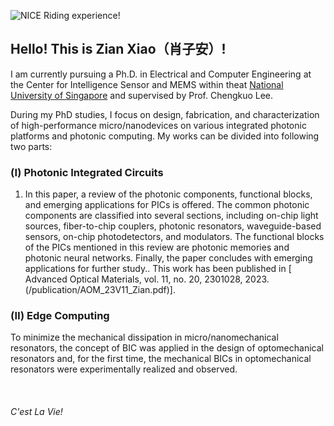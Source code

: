![NICE Riding experience!](/picture/2024_riding_Singapore.jpg) 
## Hello! This is Zian Xiao（肖子安）! 


I am currently pursuing a Ph.D. in Electrical and Computer Engineering at the Center for Intelligence Sensor and MEMS within theat [National University of Singapore](https://www.ece.nus.edu.sg/stfpage/elelc/home.html) and supervised by Prof. Chengkuo Lee. 


During my PhD studies, I focus on design, fabrication, and characterization of high-performance micro/nanodevices on various integrated photonic platforms and photonic computing. My works can be divided into following two parts:

### (Ⅰ) Photonic Integrated Circuits
1. In this paper, a review of the photonic components, functional blocks, and emerging applications for PICs is offered. The common photonic components are classified into several sections, including on-chip light sources, fiber-to-chip couplers, photonic resonators, waveguide-based sensors, on-chip photodetectors, and modulators. The functional blocks of the PICs mentioned in this review are photonic memories and photonic neural networks. Finally, the paper concludes with emerging applications for further study.. This work has been published in [ Advanced Optical Materials, vol. 11, no. 20, 2301028, 2023.(/publication/AOM_23V11_Zian.pdf)].


### (Ⅱ) Edge Computing
To minimize the mechanical dissipation in micro/nanomechanical resonators, the concept of BIC was applied in the design of optomechanical resonators and, for the first time, the mechanical BICs in optomechanical resonators were experimentally realized and observed.  

&nbsp;
&nbsp;
&nbsp; 
&nbsp; 
&nbsp; 
&nbsp; 
###### C'est La Vie!






